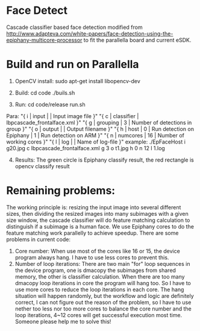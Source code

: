 # Face Detect
Cascade classifier based face detection modified from http://www.adapteva.com/white-papers/face-detection-using-the-epiphany-multicore-processor to fit the parallella board and current eSDK.

# Build and run on Parallella
1. OpenCV install:
sudo apt-get install libopencv-dev


2. Build: 
cd code
./buils.sh

3. Run:
cd code/release
run.sh

Para:
        "{ i | input | | Input image file }"
        "{ c | classifier | lbpcascade_frontalface.xml }"
        "{ g | grouping | 3 | Number of detections in group }"
        "{ o | output | | Output filename }"
        "{ h | host | 0 | Run detection on Epiphany | 1 | Run detection on ARM }"
        "{ n | numcores | 16 | Number of working cores }"
        "{ l | log | | Name of log-file }"
    example:
    ./EpFaceHost i g20.jpg c lbpcascade_frontalface.xml g 3 o t1.jpg h 0 n 12 l 1.log

4. Results:
The green circle is Epiphany classify result, the red rectangle is opencv classify result

# Remaining problems:
The working principle is: resizing the input image into several different sizes, then dividing the resized images into many subimages with a given size window, the cascade classifier will do feature matching calculation to distinguish if a subimage is a human face. We use Epiphany cores to do the feature matching work parallelly to achieve speedup. There are some problems in current code:
1. Core number: When use most of the cores like 16 or 15, the device program always hang. I have to use less cores to prevent this.
2. Number of loop iterations: There are two main "for" loop sequences in the device program, one is dmacopy the subimages from shared memory, the other is classifier calculation. When there are too many dmacopy loop iterations in core the program will hang too. So I have to use more cores to reduce the loop iterations in each core.
The hang situation will happen randomly, but the workflow and logic are definitely correct, I can not figure out the reason of the problem, so I have to use nether too less nor too more cores to balance the core number and the loop iterations, 4~12 cores will get successful execution most time. Someone please help me to solve this!
